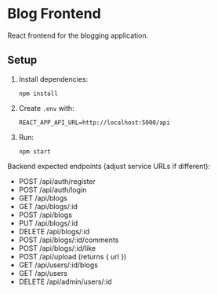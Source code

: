 # Blog Frontend

React frontend for the blogging application.

## Setup

1. Install dependencies:
   ```
   npm install
   ```

2. Create `.env` with:
   ```
   REACT_APP_API_URL=http://localhost:5000/api
   ```

3. Run:
   ```
   npm start
   ```

Backend expected endpoints (adjust service URLs if different):
- POST /api/auth/register
- POST /api/auth/login
- GET /api/blogs
- GET /api/blogs/:id
- POST /api/blogs
- PUT /api/blogs/:id
- DELETE /api/blogs/:id
- POST /api/blogs/:id/comments
- POST /api/blogs/:id/like
- POST /api/upload (returns { url })
- GET /api/users/:id/blogs
- GET /api/users
- DELETE /api/admin/users/:id